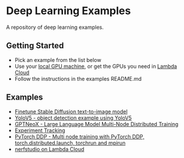 # Deep Learning Examples

A repository of deep learning examples.

## Getting Started

- Pick an example from the list below
- Use your [local GPU machine](https://lambdalabs.com/gpu-workstations/vector), or get the GPUs you need in [Lambda Cloud](https://lambdalabs.com/service/gpu-cloud)
- Follow the instructions in the examples README.md

## Examples

- [Finetune Stable Diffusion text-to-image model](stable-diffusion-finetuning/)
- [YoloV5 - object detection example using YoloV5](yolov5/)
- [GPTNeoX - Large Language Model Multi-Node Distributed Training](gpt-neox-training/)
- [Experiment Tracking](experiment-tracking/)
- [PyTorch DDP - Multi node training with PyTorch DDP, torch.distributed.launch, torchrun and mpirun](pytorch/distributed)
- [nerfstudio on Lambda Cloud](nerfstudio/)